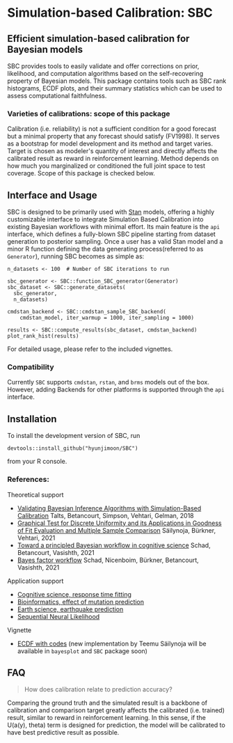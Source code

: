 # Simulation-based Calibration: SBC
## Efficient simulation-based calibration for Bayesian models
SBC provides tools to easily validate and offer corrections on prior, likelihood, and computation algorithms based on the self-recovering property of Bayesian models. This package contains tools such as SBC rank histograms, ECDF plots, and their summary statistics which can be used to assess computational faithfulness. 

### Varieties of calibrations: scope of this package
Calibration (i.e. reliability) is not a sufficient condition for a good forecast but a minimal property that any forecast should satisfy (FV1998). It serves as a bootstrap for model development and its method and target varies. Target is chosen as modeler's quantity of interest and directly affects the calibrated result as reward in reinforcement learning. Method depends on how much you marginalized or conditioned the full joint space to test coverage. Scope of this package is checked below.

## Interface and Usage

SBC is designed to be primarily used with [Stan](https://mc-stan.org/) models, offering a highly customizable interface to integrate Simulation Based Calibration into existing Bayesian workflows with minimal effort. Its main feature is the `api` interface, which defines a fully-blown SBC pipeline starting from dataset generation to posterior sampling. Once a user has a valid Stan model and a minor R function defining the data generating process(referred to as `Generator`), running SBC becomes as simple as:

```
n_datasets <- 100  # Number of SBC iterations to run

sbc_generator <- SBC::function_SBC_generator(Generator)
sbc_dataset <- SBC::generate_datasets(
  sbc_generator, 
  n_datasets)

cmdstan_backend <- SBC::cmdstan_sample_SBC_backend(
    cmdstan_model, iter_warmup = 1000, iter_sampling = 1000)
    
results <- SBC::compute_results(sbc_dataset, cmdstan_backend)
plot_rank_hist(results)
```

For detailed usage, please refer to the included vignettes.

### Compatibility
Currently `SBC` supports `cmdstan`, `rstan`, and `brms` models out of the box. However, adding Backends for other platforms is supported through the `api` interface.

## Installation
To install the development version of SBC, run
```
devtools::install_github("hyunjimoon/SBC")
```
from your R console.

### References:
Theoretical support
* [Validating Bayesian Inference Algorithms with Simulation-Based Calibration](https://arxiv.org/pdf/1804.06788.pdf) Talts, Betancourt, Simpson, Vehtari, Gelman, 2018
* [Graphical Test for Discrete Uniformity and its Applications in Goodness of Fit Evaluation and Multiple Sample Comparison](https://arxiv.org/abs/2103.10522)  Säilynoja, Bürkner, Vehtari, 2021
* [Toward a principled Bayesian workflow in cognitive science](https://psycnet.apa.org/record/2020-43606-001) Schad, Betancourt, Vasishth, 2021
* [Bayes factor workflow](https://arxiv.org/pdf/2103.08744.pdf) Schad, Nicenboim, Bürkner, Betancourt, Vasishth, 2021

Application support
* [Cognitive science, response time fitting](https://link.springer.com/content/pdf/10.3758/s13428-019-01318-x.pdf)
* [Bioinformatics, effect of mutation prediction](https://www.biorxiv.org/content/10.1101/2020.10.27.356758v1.full.pdf)
* [Earth science, earthquake prediction](https://gmd.copernicus.org/articles/11/4383/2018/gmd-11-4383-2018.pdf )
* [Sequential Neural Likelihood](http://proceedings.mlr.press/v89/papamakarios19a/papamakarios19a.pdf) 

Vignette
* [ECDF with codes](https://avehtari.github.io/rhat_ess/rhat_ess.html) (new implementation by Teemu Säilynoja will be available in `bayesplot` and `SBC` package soon)

## FAQ
> How does calibration relate to prediction accuracy?

Comparing the ground truth and the simulated result is a backbone of calibration and comparison target greatly affects the calibrated (i.e. trained) result, similar to reward in reinforcement learning. In this sense, if the U(a(y), theta) term is designed for prediction, the model will be calibrated to have best predictive result as possible.
